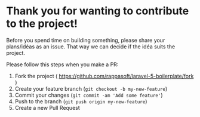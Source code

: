 Thank you for wanting to contribute to the project!
================================================
Before you spend time on building something, please share your plans/idéas as an issue. That way we can decide if the idéa suits the project.

Please follow this steps when you make a PR:
1. Fork the project ( https://github.com/rappasoft/laravel-5-boilerplate/fork )
2. Create your feature branch (`git checkout -b my-new-feature`)
3. Commit your changes (`git commit -am 'Add some feature'`)
4. Push to the branch (`git push origin my-new-feature`)
5. Create a new Pull Request
